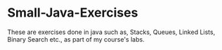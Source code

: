 # Small-Java-Exercises
These are exercises done in java such as, Stacks, Queues, Linked Lists, Binary Search etc., as part of my course's labs.
